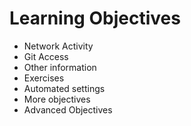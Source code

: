 # Learning Objectives

* Network Activity
* Git Access
* Other information
* Exercises
* Automated settings
* More objectives
* Advanced Objectives
